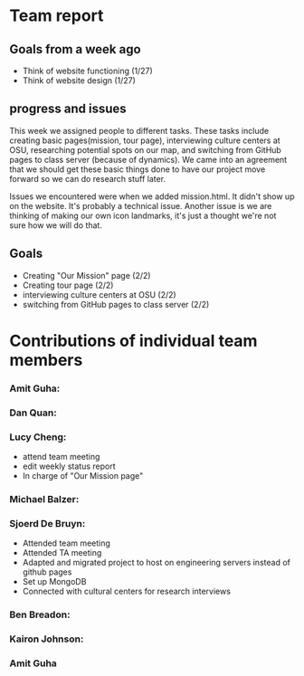# Team report

## Goals from a week ago 
- Think of website functioning (1/27)
- Think of website design (1/27)
  

## progress and issues
This week we assigned people to different tasks. These tasks include creating basic pages(mission, tour page), 
interviewing culture centers at OSU, researching potential spots on our map, and switching from GitHub pages 
to class server (because of dynamics). We came into an agreement that we should get these basic things done to have 
our project move forward so we can do research stuff later. 


Issues we encountered were when we added mission.html. It didn't show up on the website. It's probably
a technical issue. Another issue is we are thinking of making our own icon landmarks, it's just a thought
we're not sure how we will do that. 

## Goals
- Creating "Our Mission" page (2/2)
- Creating tour page (2/2)
- interviewing culture centers at OSU (2/2)
- switching from GitHub pages to class server (2/2)


# Contributions of individual team members

### Amit Guha:

### Dan Quan:


### Lucy Cheng:
- attend team meeting
- edit weekly status report
- In charge of "Our Mission page"

### Michael Balzer:


### Sjoerd De Bruyn:
- Attended team meeting
- Attended TA meeting
- Adapted and migrated project to host on engineering servers instead of github pages
- Set up MongoDB
- Connected with cultural centers for research interviews


### Ben Breadon:

### Kairon Johnson:

### Amit Guha
